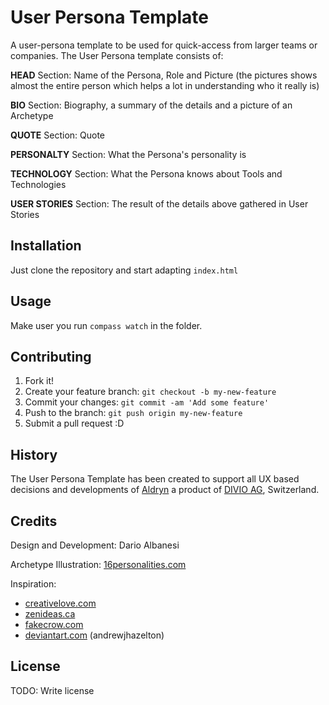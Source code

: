 User Persona Template
=====================

A user-persona template to be used for quick-access from larger teams or companies. The User Persona template consists of:

**HEAD** Section: Name of the Persona, Role and Picture (the pictures shows almost the entire person which helps a lot in understanding who it really is)

**BIO** Section: Biography, a summary of the details and a picture of an Archetype

**QUOTE** Section: Quote

**PERSONALTY** Section: What the Persona's personality is

**TECHNOLOGY** Section: What the Persona knows about Tools and Technologies

**USER STORIES** Section: The result of the details above gathered in User Stories
 

## Installation

Just clone the repository and start adapting `index.html`

## Usage

Make user you run `compass watch` in the folder.

## Contributing

1. Fork it!
2. Create your feature branch: `git checkout -b my-new-feature`
3. Commit your changes: `git commit -am 'Add some feature'`
4. Push to the branch: `git push origin my-new-feature`
5. Submit a pull request :D

## History

The User Persona Template has been created to support all UX based decisions and developments of [Aldryn](http://www.aldryn.com) a product of [DIVIO AG](http://www.divio.ch), Switzerland. 

## Credits

Design and Development:
Dario Albanesi

Archetype Illustration:
[16personalities.com](http://16personalities.com)


Inspiration:
- [creativelove.com](http://www.creativelove.com)
- [zenideas.ca](http://www.zenideas.ca)
- [fakecrow.com](http://www.fakecrow.com)
- [deviantart.com](http://www.deviantart.com) (andrewjhazelton)


## License

TODO: Write license
